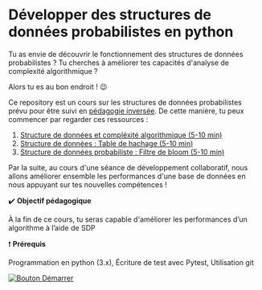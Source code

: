 Développer des structures de données probabilistes en python
==

Tu as envie de découvrir le fonctionnement des structures de données probabilistes ? Tu cherches à améliorer tes capacités d'analyse de complexité algorithmique ?

Alors tu es au bon endroit ! :wink:

Ce repository est un cours sur les structures de données probabilistes prévu pour être suivi en [pédagogie inversée](https://fr.wikipedia.org/wiki/Classe_invers%C3%A9e). De cette manière, tu peux commencer par regarder ces ressources :
1. [Structure de données et compléxité algorithmique (5-10 min)](./Structure%20de%20données%20et%20compléxité%20algorithmique.md)
2. [Structure de données : Table de hachage (5-10 min)](./Structure%20de%20données%20:%20table%20de%20hachage.md)
3. [Structure de données probabiliste : Filtre de bloom (5-10 min)](./Structure%20de%20données%20probabiliste%20:%20Filtre%20de%20bloom.md)

Par la suite, au cours d'une séance de développement collaboratif, nous allons améliorer ensemble les performances d'une base de données en nous appuyant sur tes nouvelles compétences !



:heavy_check_mark: **Objectif pédagogique**

À la fin de ce cours, tu seras capable d'améliorer les performances d’un algorithme à l’aide de SDP

:exclamation: **Prérequis**

Programmation en python (3.x), Écriture de test avec Pytest, Utilisation git


[![Bouton Démarrer](https://placehold.co/150x45/0969da/EFEFEF?text=Je%20commence)](Structure%20de%20données%20et%20compléxité%20algorithmique.md)

